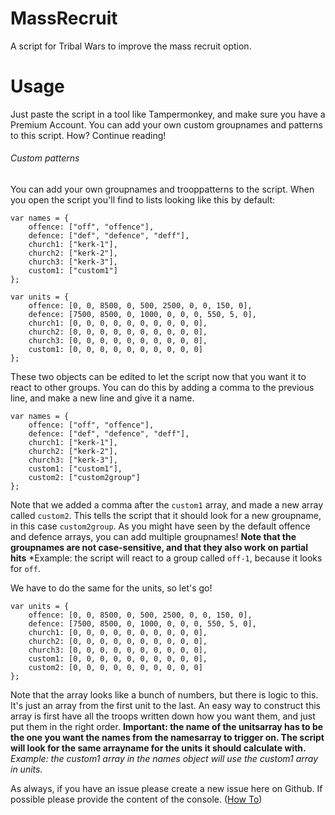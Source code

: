 # MassRecruit
A script for Tribal Wars to improve the mass recruit option.

# Usage
Just paste the script in a tool like Tampermonkey, and make sure you have a Premium Account. You can add your own custom groupnames and patterns to this script. How? Continue reading!

###### Custom patterns
You can add your own groupnames and trooppatterns to the script. When you open the script you'll find to lists looking like this by default:
```
var names = {
    offence: ["off", "offence"],
    defence: ["def", "defence", "deff"],
    church1: ["kerk-1"],
    church2: ["kerk-2"],
    church3: ["kerk-3"],
    custom1: ["custom1"]
};

var units = {
    offence: [0, 0, 8500, 0, 500, 2500, 0, 0, 150, 0],
    defence: [7500, 8500, 0, 1000, 0, 0, 0, 550, 5, 0],
    church1: [0, 0, 0, 0, 0, 0, 0, 0, 0, 0],
    church2: [0, 0, 0, 0, 0, 0, 0, 0, 0, 0],
    church3: [0, 0, 0, 0, 0, 0, 0, 0, 0, 0],
    custom1: [0, 0, 0, 0, 0, 0, 0, 0, 0, 0]
};
```
These two objects can be edited to let the script now that you want it to react to other groups. You can do this by adding a comma to the previous line, and make a new line and give it a name.
```
var names = {
    offence: ["off", "offence"],
    defence: ["def", "defence", "deff"],
    church1: ["kerk-1"],
    church2: ["kerk-2"],
    church3: ["kerk-3"],
    custom1: ["custom1"],
    custom2: ["custom2group"]
};
```
Note that we added a comma after the `custom1` array, and made a new array called `custom2`. This tells the script that it should look for a new groupname, in this case `custom2group`. As you might have seen by the default offence and defence arrays, you can add multiple groupnames! **Note that the groupnames are not case-sensitive, and that they also work on partial hits** *Example: the script will react to a group called `off-1`, because it looks for `off`.

We have to do the same for the units, so let's go!

```
var units = {
    offence: [0, 0, 8500, 0, 500, 2500, 0, 0, 150, 0],
    defence: [7500, 8500, 0, 1000, 0, 0, 0, 550, 5, 0],
    church1: [0, 0, 0, 0, 0, 0, 0, 0, 0, 0],
    church2: [0, 0, 0, 0, 0, 0, 0, 0, 0, 0],
    church3: [0, 0, 0, 0, 0, 0, 0, 0, 0, 0],
    custom1: [0, 0, 0, 0, 0, 0, 0, 0, 0, 0],
    custom2: [0, 0, 0, 0, 0, 0, 0, 0, 0, 0]
};
```
Note that the array looks like a bunch of numbers, but there is logic to this. It's just an array from the first unit to the last. An easy way to construct this array is first have all the troops written down how you want them, and just put them in the right order. **Important: the name of the unitsarray has to be the one you want the names from the namesarray to trigger on. The script will look for the same arrayname for the units it should calculate with.** *Example: the custom1 array in the names object will use the custom1 array in units.*

As always, if you have an issue please create a new issue here on Github. If possible please provide the content of the console. ([How To](http://webmasters.stackexchange.com/questions/8525/how-to-open-the-javascript-console-in-different-browsers))
